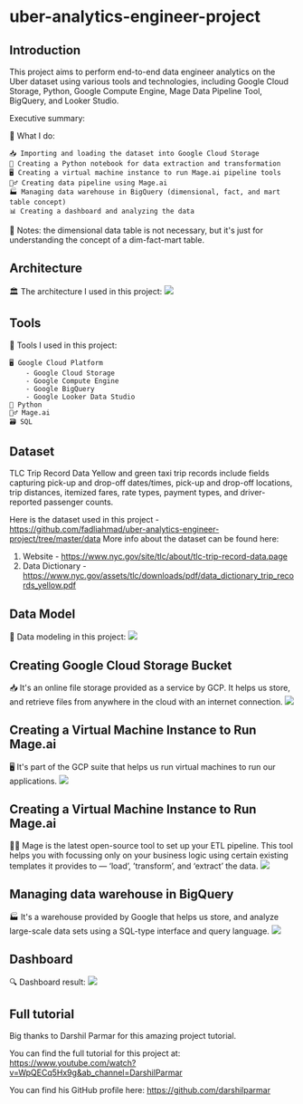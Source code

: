# uber-analytics-engineer-project

## Introduction 
This project aims to perform end-to-end data engineer analytics on the Uber dataset using various tools and technologies, including Google Cloud Storage, Python, Google Compute Engine, Mage Data Pipeline Tool, BigQuery, and Looker Studio. 

Executive summary: 

🔧 What I do:

    📥 Importing and loading the dataset into Google Cloud Storage
    🐍 Creating a Python notebook for data extraction and transformation
    🖥️ Creating a virtual machine instance to run Mage.ai pipeline tools
    🧙‍♂️ Creating data pipeline using Mage.ai 
    🏭 Managing data warehouse in BigQuery (dimensional, fact, and mart table concept) 
    📊 Creating a dashboard and analyzing the data 
      
📒 Notes: the dimensional data table is not necessary, but it's just for understanding the concept of a dim-fact-mart table. 

## Architecture 
🏛️ The architecture I used in this project: 
<img src="img/architecture.jpg">

## Tools 
🔧 Tools I used in this project:

    🖥️ Google Cloud Platform
        - Google Cloud Storage 
        - Google Compute Engine 
        - Google BigQuery 
        - Google Looker Data Studio 
    🐍 Python 
    🧙‍♂️ Mage.ai 
    🗃️ SQL

## Dataset 
TLC Trip Record Data Yellow and green taxi trip records include fields capturing pick-up and drop-off dates/times, pick-up and drop-off locations, trip distances, itemized fares, rate types, payment types, and driver-reported passenger counts.

Here is the dataset used in this project - https://github.com/fadliahmad/uber-analytics-engineer-project/tree/master/data
More info about the dataset can be found here:

1. Website - https://www.nyc.gov/site/tlc/about/tlc-trip-record-data.page
2. Data Dictionary - https://www.nyc.gov/assets/tlc/downloads/pdf/data_dictionary_trip_records_yellow.pdf

## Data Model 
📑 Data modeling in this project: 
<img src="img/Uber Data Modelling.jpeg">

## Creating Google Cloud Storage Bucket 
📥 It's an online file storage provided as a service by GCP. It helps us store, and retrieve files from anywhere in the cloud with an internet connection.
<img src="img/Google Cloud Storage - Bucket.png">

## Creating a Virtual Machine Instance to Run Mage.ai 
🖥️ It's part of the GCP suite that helps us run virtual machines to run our applications. 
<img src="img/Vm Instance.png"> 

## Creating a Virtual Machine Instance to Run Mage.ai 
🧙‍♂️ Mage is the latest open-source tool to set up your ETL pipeline. This tool helps you with focussing only on your business logic using certain existing templates it provides to — ‘load’, ’transform’, and ‘extract’ the data. 
<img src="img/mage pipeline.png"> 

## Managing data warehouse in BigQuery 
🏭 It's a warehouse provided by Google that helps us store, and analyze large-scale data sets using a SQL-type interface and query language. 
<img src="img/BigQuery.png"> 

## Dashboard 
🔍 Dashboard result: 
<img src="img/Uber_Data_Engineer_Analytics_Project_Dashboard.jpg"> 

## Full tutorial

Big thanks to Darshil Parmar for this amazing project tutorial. 

You can find the full tutorial for this project at: https://www.youtube.com/watch?v=WpQECq5Hx9g&ab_channel=DarshilParmar 

You can find his GitHub profile here: https://github.com/darshilparmar 
